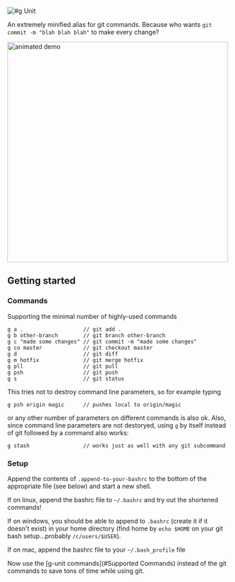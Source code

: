 ![#g Unit](https://lh3.googleusercontent.com/AjJ-FREnS8Fs26KeBM1YCHbXkwscaJAtuL2s7ClZzrc=w640-h200-no)

An extremely minified alias for git commands.  Because who wants `git commit -m "blah blah blah"` to make every change?

<img src="https://lh3.googleusercontent.com/VMJqIA52i_7oeY3z1zRThPmE_4nZYdsLfTdP95EKrQU=w906-h582-no" alt="animated demo" width="500px"/>

## Getting started

### Commands
Supporting the minimal number of highly-used commands

    g a .                   // git add .
    g b other-branch        // git branch other-branch
    g c "made some changes" // git commit -m "made some changes"
    g co master             // git checkout master
    g d                     // git diff
    g m hotfix              // git merge hotfix
    g pll                   // git pull
    g psh                   // git push
    g s                     // git status
    
This tries not to destroy command line parameters, so for example typing 

    g psh origin magic      // pushes local to origin/magic

or any other number of parameters on different commands is also ok.  Also, since command line parameters are not destoryed, using `g` by itself instead of git followed by a command also works:

    g stash                 // works just as well with any git subcommand

### Setup

Append the contents of `.append-to-your-bashrc` to the bottom of the appropriate file (see below) and start a new shell.

If on linux, append the bashrc file to `~/.bashrc` and try out the shortened commands!

If on windows, you should be able to append to `.bashrc` (create it if it doesn't exist) in your home directory (find home by `echo $HOME` on your git bash setup...probably `/c/users/$USER`).

If on mac, append the bashrc file to your `~/.bash_profile` file

Now use the [g-unit commands](#Supported Commands) instead of the git commands to save tons of time while using git.


